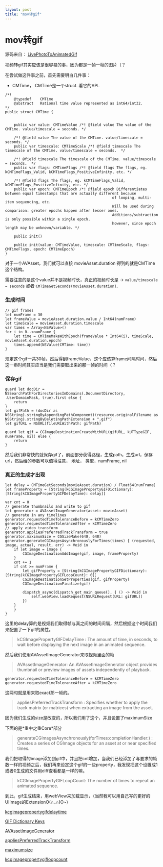 ```yaml
---
layout: post
title: "mov转gif"
---
```




# mov转gif 

源码来自： 
[LivePhotoToAnimatedGif](https://github.com/itok/LivePhotoToAnimatedGif)

视频转gif其实应该是很容易的事，因为都是一帧一帧的图片（？


在尝试做这件事之前，首先需要明白几件事： 

- CMTime， CMTime是一个struct. 看它的API.

```
/*!
	@typedef	CMTime
	@abstract	Rational time value represented as int64/int32.
*/
public struct CMTime {

    
    public var value: CMTimeValue /*! @field value The value of the CMTime. value/timescale = seconds. */

    /*! @field value The value of the CMTime. value/timescale = seconds. */
    public var timescale: CMTimeScale /*! @field timescale The timescale of the CMTime. value/timescale = seconds.  */

    /*! @field timescale The timescale of the CMTime. value/timescale = seconds.  */
    public var flags: CMTimeFlags /*! @field flags The flags, eg. kCMTimeFlags_Valid, kCMTimeFlags_PositiveInfinity, etc. */

    /*! @field flags The flags, eg. kCMTimeFlags_Valid, kCMTimeFlags_PositiveInfinity, etc. */
    public var epoch: CMTimeEpoch /*! @field epoch Differentiates between equal timestamps that are actually different because
												 of looping, multi-item sequencing, etc.  
												 Will be used during comparison: greater epochs happen after lesser ones. 
												 Additions/subtraction is only possible within a single epoch,
												 however, since epoch length may be unknown/variable. */

    public init()

    public init(value: CMTimeValue, timescale: CMTimeScale, flags: CMTimeFlags, epoch: CMTimeEpoch)
}
```

对于一个AVAsset，我们就可以直接 movieAsset.duration 得到的就是CMTime这个结构。

需要注意的是这个value并不是视频时长，真正的视频时长是 → `value/timescale = seconds` 或者 `CMTimeGetSeconds(movieAsset.duration)`.



### 生成时间

```
// gif frames
let numFrame = 30
let frameValue = movieAsset.duration.value / Int64(numFrame)
let timeScale = movieAsset.duration.timescale
var times = Array<NSValue>()
for i in 0..<numFrame {
	let time = CMTimeMakeWithEpoch(frameValue * Int64(i), timeScale, movieAsset.duration.epoch)
	times.append(NSValue(CMTime: time))
}
```

规定这个gif一共30帧，然后得到frameValue，这个应该算frame间隔时间，然后这一串时间其实应当是我们需要取出来的那一帧的时间（？

### 保存gif

```
guard let docDir = NSSearchPathForDirectoriesInDomains(.DocumentDirectory, .UserDomainMask, true).first else {
	return
}
let gifPath = (docDir as NSString).stringByAppendingPathComponent((resource.originalFilename as NSString).stringByDeletingPathExtension + ".gif")
let gifURL = NSURL(fileURLWithPath: gifPath)

guard let gif = CGImageDestinationCreateWithURL(gifURL, kUTTypeGIF, numFrame, nil) else {
	return
}
``` 

然后我们非常快的就保存gif了，前面部分获得路径，生成path，生成url，保存url，然后给的参数可以值得注意， 地址， 类型，numFrame, nil


### 真正的生成才出现


```
let delay = CMTimeGetSeconds(movieAsset.duration) / Float64(numFrame)
let frameProperty = [String(kCGImagePropertyGIFDictionary): [String(kCGImagePropertyGIFDelayTime): delay]]
	
var cnt = 0
// generate thumbnails and write to gif
let generator = AVAssetImageGenerator(asset: movieAsset)
// generate in any timelines
generator.requestedTimeToleranceBefore = kCMTimeZero
generator.requestedTimeToleranceAfter = kCMTimeZero
// apply video transform
generator.appliesPreferredTrackTransform = true
generator.maximumSize = CGSizeMake(640, 640)
generator.generateCGImagesAsynchronouslyForTimes(times) { (requested, image, actual, result, err) -> Void in
	if let image = image {
		CGImageDestinationAddImage(gif, image, frameProperty)
	}
	cnt += 1
	if cnt >= numFrame {
		let gifProperty = [String(kCGImagePropertyGIFDictionary): [String(kCGImagePropertyGIFLoopCount): 0]]
		CGImageDestinationSetProperties(gif, gifProperty)
		CGImageDestinationFinalize(gif)
		
		dispatch_async(dispatch_get_main_queue(), { () -> Void in
			self.webView.loadRequest(NSURLRequest(URL: gifURL))
		})
	}
	}
}
```

这里的delay算的是视频我们取得帧与真之间的时间间隔，然后根据这个时间我们来配置了一下gif的属性。

>kCGImagePropertyGIFDelayTime : 
The amount of time, in seconds, to wait before displaying the next image in an animated sequence.


然后我们使用AVAssetImageGenerator来取视频里面的帧
> AVAssetImageGenerator: 
An AVAssetImageGenerator object provides thumbnail or preview images of assets independently of playback.

```
generator.requestedTimeToleranceBefore = kCMTimeZero
generator.requestedTimeToleranceAfter = kCMTimeZero
```

这两句就是用来取exact那一帧的。


> appliesPreferredTrackTransform : 
Specifies whether to apply the track matrix (or matrices) when extracting an image from the asset.

因为我们生成的size是改变的，所以我们用了这个，并且设置了maximumSize


下面的是\*重中之重Core\*部分

>generateCGImagesAsynchronously(forTimes:completionHandler:) : 
Creates a series of CGImage objects for an asset at or near specified times.

我们把取得的image添加到gif中，并且把cnt增加，当我们已经添加了与要求的帧数一样的视频之后，我们再来设定这个gif的一些property，我发现把这个设置成1或者0生成的文件用diff查看都是一样的嘛。

> kCGImagePropertyGIFLoopCount:
The number of times to repeat an animated sequence.


到此，gif生成结束，用webView来加载显示，（当然我可以用自己写的更好的UIImage的ExtensionO(∩_∩)O~）

[kcgimagepropertygifdelaytime](https://developer.apple.com/reference/imageio/kcgimagepropertygifdelaytime)

[GIF Dictionary Keys](https://developer.apple.com/reference/imageio/cgimageproperties/gif_dictionary_keys)

[AVAssetImageGenerator](https://developer.apple.com/reference/avfoundation/avassetimagegenerator)

[appliesPreferredTrackTransform](https://developer.apple.com/reference/avfoundation/avassetimagegenerator/1390616-appliespreferredtracktransform)

[maximumsize](https://developer.apple.com/reference/avfoundation/avassetimagegenerator/1387560-maximumsize)

[kcgimagepropertygifloopcount](https://developer.apple.com/reference/imageio/kcgimagepropertygifloopcount)


